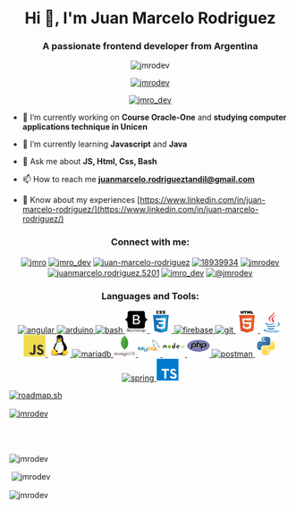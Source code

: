 <h1 align="center">Hi 👋, I'm Juan Marcelo Rodriguez</h1>
<h3 align="center">A passionate frontend developer from Argentina</h3>

<p align="center"> <img src="https://komarev.com/ghpvc/?username=jmrodev&label=Profile%20views&color=0e75b6&style=flat" alt="jmrodev" /> </p>

<p align="center"> <a href="https://github.com/ryo-ma/github-profile-trophy"><img src="https://github-profile-trophy.vercel.app/?username=jmrodev&rank=C&rank=B" alt="jmrodev" /></a> </p>

<p align="center"> <a href="https://twitter.com/jmro_dev" target="blank"><img src="https://img.shields.io/twitter/follow/jmro_dev?logo=twitter&style=for-the-badge" alt="jmro_dev" /></a> </p>

- 🔭 I’m currently working on **Course Oracle-One** and **studying computer applications technique in Unicen** 

- 🌱 I’m currently learning **Javascript** and **Java**

<!--- - 👯 I’m looking to collaborate on **Jardin Zarini page**--->

<!--- - 🤝 I’m looking for help with **Jardin Zarini page** --->

- 💬 Ask me about **JS, Html, Css, Bash**

- 📫 How to reach me **juanmarcelo.rodrigueztandil@gmail.com**

- 📄 Know about my experiences [https://www.linkedin.com/in/juan-marcelo-rodriguez/](https://www.linkedin.com/in/juan-marcelo-rodriguez/)

<h3 align="center">Connect with me:</h3>
<p align="center">
<a href="https://codepen.io/jmro" target="blank"><img align="center" src="https://raw.githubusercontent.com/rahuldkjain/github-profile-readme-generator/master/src/images/icons/Social/codepen.svg" alt="jmro" height="30" width="40" /></a>
<a href="https://twitter.com/jmro_dev" target="blank"><img align="center" src="https://raw.githubusercontent.com/rahuldkjain/github-profile-readme-generator/master/src/images/icons/Social/twitter.svg" alt="jmro_dev" height="30" width="40" /></a>
<a href="https://linkedin.com/in/juan-marcelo-rodriguez" target="blank"><img align="center" src="https://raw.githubusercontent.com/rahuldkjain/github-profile-readme-generator/master/src/images/icons/Social/linked-in-alt.svg" alt="juan-marcelo-rodriguez" height="30" width="40" /></a>
<a href="https://stackoverflow.com/users/18939934" target="blank"><img align="center" src="https://raw.githubusercontent.com/rahuldkjain/github-profile-readme-generator/master/src/images/icons/Social/stack-overflow.svg" alt="18939934" height="30" width="40" /></a>
<a href="https://codesandbox.com/jmrodev" target="blank"><img align="center" src="https://raw.githubusercontent.com/rahuldkjain/github-profile-readme-generator/master/src/images/icons/Social/codesandbox.svg" alt="jmrodev" height="30" width="40" /></a>
<a href="https://fb.com/juanmarcelo.rodriguez.5201" target="blank"><img align="center" src="https://raw.githubusercontent.com/rahuldkjain/github-profile-readme-generator/master/src/images/icons/Social/facebook.svg" alt="juanmarcelo.rodriguez.5201" height="30" width="40" /></a>
<a href="https://instagram.com/jmro_dev" target="blank"><img align="center" src="https://raw.githubusercontent.com/rahuldkjain/github-profile-readme-generator/master/src/images/icons/Social/instagram.svg" alt="jmro_dev" height="30" width="40" /></a>
<a href="https://www.youtube.com/@jmrodev" target="blank"><img align="center" src="https://raw.githubusercontent.com/rahuldkjain/github-profile-readme-generator/master/src/images/icons/Social/youtube.svg" alt="@jmrodev" height="30" width="40" /></a>
</p>

<h3 align="center">Languages and Tools:</h3>
<p align="center"> <a href="https://angular.io" target="_blank" rel="noreferrer"> <img src="https://angular.io/assets/images/logos/angular/angular.svg" alt="angular" width="40" height="40"/> </a> <a href="https://www.arduino.cc/" target="_blank" rel="noreferrer"> <img src="https://cdn.worldvectorlogo.com/logos/arduino-1.svg" alt="arduino" width="40" height="40"/> </a> <a href="https://www.gnu.org/software/bash/" target="_blank" rel="noreferrer"> <img src="https://www.vectorlogo.zone/logos/gnu_bash/gnu_bash-icon.svg" alt="bash" width="40" height="40"/> </a> <a href="https://getbootstrap.com" target="_blank" rel="noreferrer"> <img src="https://raw.githubusercontent.com/devicons/devicon/master/icons/bootstrap/bootstrap-plain-wordmark.svg" alt="bootstrap" width="40" height="40"/> </a> <a href="https://www.w3schools.com/css/" target="_blank" rel="noreferrer"> <img src="https://raw.githubusercontent.com/devicons/devicon/master/icons/css3/css3-original-wordmark.svg" alt="css3" width="40" height="40"/> </a> <a href="https://firebase.google.com/" target="_blank" rel="noreferrer"> <img src="https://www.vectorlogo.zone/logos/firebase/firebase-icon.svg" alt="firebase" width="40" height="40"/> </a> <a href="https://git-scm.com/" target="_blank" rel="noreferrer">
<img src="https://www.vectorlogo.zone/logos/git-scm/git-scm-icon.svg" alt="git" width="40" height="40"/> </a> <a href="https://www.w3.org/html/" target="_blank" rel="noreferrer"> <img src="https://raw.githubusercontent.com/devicons/devicon/master/icons/html5/html5-original-wordmark.svg" alt="html5" width="40" height="40"/> </a> <a href="https://www.java.com" target="_blank" rel="noreferrer"> <img src="https://raw.githubusercontent.com/devicons/devicon/master/icons/java/java-original.svg" alt="java" width="40" height="40"/> </a> <a href="https://developer.mozilla.org/en-US/docs/Web/JavaScript" target="_blank" rel="noreferrer"> <img src="https://raw.githubusercontent.com/devicons/devicon/master/icons/javascript/javascript-original.svg" alt="javascript" width="40" height="40"/> </a>  <a href="https://www.linux.org/" target="_blank" rel="noreferrer"> <img src="https://raw.githubusercontent.com/devicons/devicon/master/icons/linux/linux-original.svg" alt="linux" width="40" height="40"/> </a> <a href="https://mariadb.org/" target="_blank" rel="noreferrer"> <img src="https://www.vectorlogo.zone/logos/mariadb/mariadb-icon.svg" alt="mariadb" width="40" height="40"/> </a> <a href="https://www.mongodb.com/" target="_blank" rel="noreferrer"> <img src="https://raw.githubusercontent.com/devicons/devicon/master/icons/mongodb/mongodb-original-wordmark.svg" alt="mongodb" width="40" height="40"/> </a> <a href="https://www.mysql.com/" target="_blank" rel="noreferrer"> <img src="https://raw.githubusercontent.com/devicons/devicon/master/icons/mysql/mysql-original-wordmark.svg" alt="mysql" width="40" height="40"/> </a> <a href="https://nodejs.org" target="_blank" rel="noreferrer"> <img src="https://raw.githubusercontent.com/devicons/devicon/master/icons/nodejs/nodejs-original-wordmark.svg" alt="nodejs" width="40" height="40"/> </a> <a href="https://www.php.net" target="_blank" rel="noreferrer"> <img src="https://raw.githubusercontent.com/devicons/devicon/master/icons/php/php-original.svg" alt="php" width="40" height="40"/> </a> <a href="https://postman.com" target="_blank" rel="noreferrer"> <img src="https://www.vectorlogo.zone/logos/getpostman/getpostman-icon.svg" alt="postman" width="40" height="40"/> </a> <a href="https://www.python.org" target="_blank" rel="noreferrer"> <img src="https://raw.githubusercontent.com/devicons/devicon/master/icons/python/python-original.svg" alt="python" width="40" height="40"/> </a> <a href="https://spring.io/" target="_blank" rel="noreferrer"> <img src="https://www.vectorlogo.zone/logos/springio/springio-icon.svg" alt="spring" width="40" height="40"/> </a> <a href="https://www.typescriptlang.org/" target="_blank" rel="noreferrer"> <img src="https://raw.githubusercontent.com/devicons/devicon/master/icons/typescript/typescript-original.svg" alt="typescript" width="40" height="40"/> </a> </p>


<a href="https://roadmap.sh"><img src="https://api.roadmap.sh/v1-badge/tall/654b8836520b534886926997?variant=dark&roadmaps=full-stack%2Cdevops%2Cdocker%2Ckubernetes" alt="roadmap.sh"/></a>
<br>

<p><a href="https://ko-fi.com/jmrodev"> <img align="center" src="https://cdn.ko-fi.com/cdn/kofi3.png?v=3" height="50" width="210" alt="jmrodev" /></a></p><br><br>

<p><img align="center" src="https://github-readme-stats.vercel.app/api/top-langs?username=jmrodev&show_icons=true&locale=en&layout=compact" alt="jmrodev" /></p>

<p>&nbsp;<img align="center" src="https://github-readme-stats.vercel.app/api?username=jmrodev&show_icons=true&locale=en" alt="jmrodev" /></p>

<p><img align="center" src="https://github-readme-streak-stats.herokuapp.com/?user=jmrodev&" alt="jmrodev" /></p>

